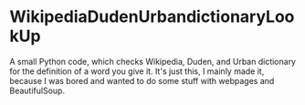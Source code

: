 # WikipediaDudenUrbandictionaryLookUp
A small Python code, which checks Wikipedia, Duden, and Urban dictionary for the definition of a word you give it.
It's just this, I mainly made it, because I was bored and wanted to do some stuff with webpages and BeautifulSoup.
